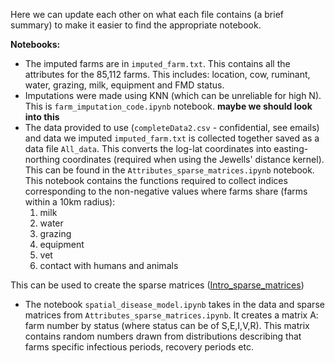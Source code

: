 Here we can update each other on what each file contains (a brief summary) to make it easier to find the appropriate notebook.

**Notebooks:**
- The imputed farms are in `imputed_farm.txt`. This contains all the attributes for the 85,112 farms. This includes: location, cow, ruminant, water, grazing, milk, equipment and FMD status.
- Imputations were made using KNN (which can be unreliable for high N). This is `farm_imputation_code.ipynb` notebook. **maybe we should look into this**
- The data provided to use (`completeData2.csv` - confidential, see emails) and data we imputed `imputed_farm.txt` is collected together saved as a data file `All_data`. This converts the log-lat coordinates into easting-northing coordinates (required when using the Jewells' distance kernel). This can be found in the `Attributes_sparse_matrices.ipynb` notebook. This notebook contains the functions required to collect indices corresponding to the non-negative values where farms share (farms within a 10km radius): 
    1. milk
    2. water
    3. grazing
    4. equipment
    5. vet
    6. contact with humans and animals
    
This can be used to create the sparse matrices ([Intro_sparse_matrices](https://cmdlinetips.com/2018/03/sparse-matrices-in-python-with-scipy/))

- The notebook `spatial_disease_model.ipynb` takes in the data and sparse matrices from `Attributes_sparse_matrices.ipynb`. It creates a matrix A: farm number by status (where status can be of S,E,I,V,R). This matrix contains random numbers drawn from distributions describing that farms specific infectious periods, recovery periods etc. 

